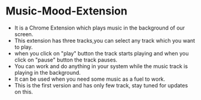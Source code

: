 # Music-Mood-Extension
<ul>
<li>
It is a Chrome Extension which plays music in the background of our screen.</li>
<li>This extension has three tracks,you can select any track which you want to play.</li>
<li>when you click on "play" button the track starts playing and when you click on "pause" button the track pauses.</li>
<li>You can work and do anything in your system while the music track is playing in the background.</li>
<li>It can be used when you need some music as a fuel to work.</li>
<li>This is the first version and has only few track, stay tuned for updates on this.</li>
